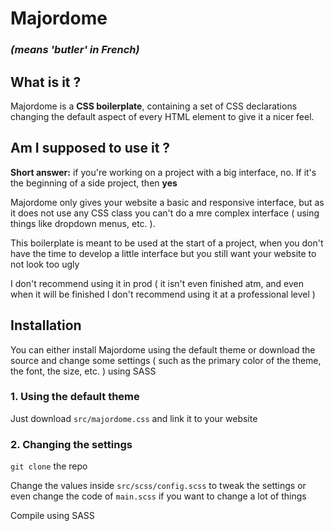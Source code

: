# Majordome

### *(means 'butler' in French)*

## What is it ?

Majordome is a **CSS boilerplate**, containing a set of CSS declarations changing the default aspect of every HTML element to give it a nicer feel.

## Am I supposed to use it ?

**Short answer:** if you're working on a project with a big interface, no. If it's the beginning of a side project, then **yes**

Majordome only gives your website a basic and responsive interface, but as it does not use any CSS class you can't do a mre complex interface ( using things like dropdown menus, etc. ).

This boilerplate is meant to be used at the start of a project, when you don't have the time to develop a little interface but you still want your website to not look too ugly

I don't recommend using it in prod ( it isn't even finished atm, and even when it will be finished I don't recommend using it at a professional level )

## Installation

You can either install Majordome using the default theme or download the source and change some settings ( such as the primary color of the theme, the font, the size, etc. ) using SASS
### 1. Using the default theme

Just download `src/majordome.css` and link it to your website

### 2. Changing the settings

`git clone` the repo

Change the values inside `src/scss/config.scss` to tweak the settings or even change the code of `main.scss` if you want to change a lot of things

Compile using SASS
